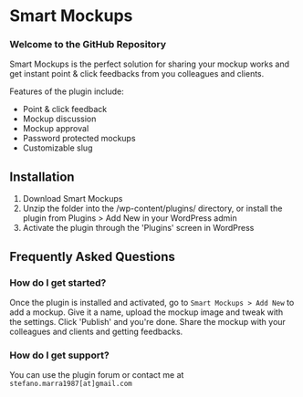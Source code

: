 # Smart Mockups #

### Welcome to the GitHub Repository ###

Smart Mockups is the perfect solution for sharing your mockup works and get instant point & click feedbacks from you colleagues and clients.

Features of the plugin include:

* Point & click feedback
* Mockup discussion
* Mockup approval
* Password protected mockups
* Customizable slug

## Installation ##

1. Download Smart Mockups
2. Unzip the folder into the /wp-content/plugins/ directory, or install the plugin from Plugins > Add New in your WordPress admin
3. Activate the plugin through the 'Plugins' screen in WordPress

## Frequently Asked Questions ##

### How do I get started? ###

Once the plugin is installed and activated, go to `Smart Mockups > Add New` to add a mockup. Give it a name, upload the mockup image and tweak with the settings. Click 'Publish' and you're done. Share the mockup with your colleagues and clients and getting feedbacks.

### How do I get support? ###

You can use the plugin forum or contact me at `stefano.marra1987[at]gmail.com`


